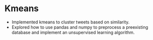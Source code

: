 # Kmeans
- Implemented kmeans to cluster tweets based on similarity.
- Explored how to use pandas and numpy to preprocess a preexisting database and implement an unsupervised learning algorithm. 
